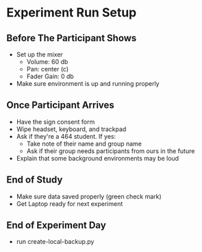 # Experiment Run Setup

## Before The Participant Shows
- Set up the mixer
   - Volume: 60 db
   - Pan: center (c)
   - Fader Gain: 0 db
- Make sure environment is up and running properly

## Once Participant Arrives
- Have the sign consent form
- Wipe headset, keyboard, and trackpad
- Ask if they're a 464 student. If yes:
   - Take note of their name and group name
   - Ask if their group needs participants from ours in the future
- Explain that some background environments may be loud

## End of Study
- Make sure data saved properly (green check mark)
- Get Laptop ready for next experiment

## End of Experiment Day
- run create-local-backup.py
